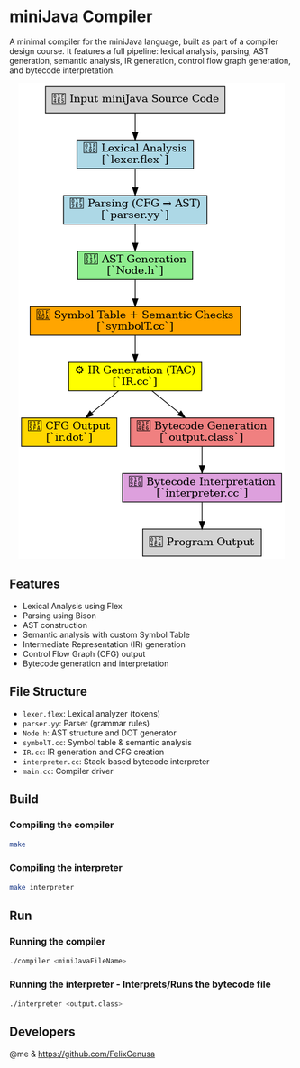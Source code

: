# miniJava Compiler

A minimal compiler for the miniJava language, built as part of a compiler design course. It features a full pipeline: lexical analysis, parsing, AST generation, semantic analysis, IR generation, control flow graph generation, and bytecode interpretation.

<p align="center">
  <img src="mJava_compiler.png" alt="Compiler Flow">
</p>

## Features
- Lexical Analysis using Flex
- Parsing using Bison
- AST construction
- Semantic analysis with custom Symbol Table
- Intermediate Representation (IR) generation
- Control Flow Graph (CFG) output
- Bytecode generation and interpretation

## File Structure
- `lexer.flex`: Lexical analyzer (tokens)
- `parser.yy`: Parser (grammar rules)
- `Node.h`: AST structure and DOT generator
- `symbolT.cc`: Symbol table & semantic analysis
- `IR.cc`: IR generation and CFG creation
- `interpreter.cc`: Stack-based bytecode interpreter
- `main.cc`: Compiler driver

## Build
### Compiling the compiler
```bash
make
````
### Compiling the interpreter
```bash
make interpreter
```

## Run
### Running the compiler
```bash
./compiler <miniJavaFileName>
````
### Running the interpreter - Interprets/Runs the bytecode file
```bash
./interpreter <output.class>
```

## Developers 
@me & https://github.com/FelixCenusa
